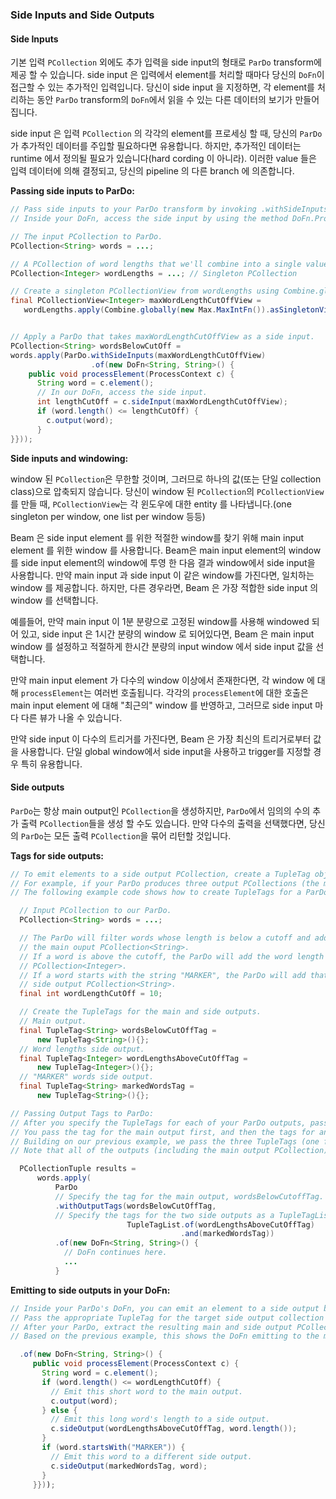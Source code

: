 ### Side Inputs and Side Outputs

#### Side Inputs

기본 입력 `PCollection` 외에도 추가 입력을 side input의 형태로 `ParDo` transform에 제공 할 수 있습니다. side input 은 입력에서 element를 처리할 때마다 당신의 `DoFn`이 접근할 수 있는 추가적인 입력입니다. 당신이 side input 을 지정하면, 각 element를 처리하는 동안 `ParDo` transform의 `DoFn`에서 읽을 수 있는 다른 데이터의 보기가 만들어집니다.

side input 은 입력 `PCollection` 의 각각의 element를 프로세싱 할 때, 당신의 `ParDo`가 추가적인 데이터를 주입할 필요하다면 유용합니다. 하지만, 추가적인 데이터는 runtime 에서 정의될 필요가 있습니다(hard cording 이 아니라). 이러한 value 들은 입력 데이터에 의해 결정되고, 당신의 pipeline 의 다른 branch 에 의존합니다.

**Passing side inputs to ParDo:**
```java
// Pass side inputs to your ParDo transform by invoking .withSideInputs.
// Inside your DoFn, access the side input by using the method DoFn.ProcessContext.sideInput.

// The input PCollection to ParDo.
PCollection<String> words = ...;

// A PCollection of word lengths that we'll combine into a single value.
PCollection<Integer> wordLengths = ...; // Singleton PCollection

// Create a singleton PCollectionView from wordLengths using Combine.globally and View.asSingleton.
final PCollectionView<Integer> maxWordLengthCutOffView =
   wordLengths.apply(Combine.globally(new Max.MaxIntFn()).asSingletonView());


// Apply a ParDo that takes maxWordLengthCutOffView as a side input.
PCollection<String> wordsBelowCutOff =
words.apply(ParDo.withSideInputs(maxWordLengthCutOffView)
                  .of(new DoFn<String, String>() {
    public void processElement(ProcessContext c) {
      String word = c.element();
      // In our DoFn, access the side input.
      int lengthCutOff = c.sideInput(maxWordLengthCutOffView);
      if (word.length() <= lengthCutOff) {
        c.output(word);
      }
}}));
```

**Side inputs and windowing:**

window 된 `PCollection`은 무한할 것이며, 그러므로 하나의 값(또는 단일 collection class)으로 압축되지 않습니다. 당신이 window 된 `PCollection`의 `PCollectionView`를 만들 때, `PCollectionView`는 각 윈도우에 대한 entity 를 나타냅니다.(one singleton per window, one list per window 등등)

Beam 은 side input element 를 위한 적절한 window를 찾기 위해 main input element 를 위한 window 를 사용합니다. Beam은 main input element의 window를 side input element의 window에 투영 한 다음 결과 window에서 side input을 사용합니다. 만약 main input 과 side input 이 같은 window를 가진다면, 일치하는 window 를 제공합니다. 하지만, 다른 경우라면, Beam 은 가장 적합한 side input 의 window 를 선택합니다.

예를들어, 만약 main input 이 1분 분량으로 고정된 window를 사용해 windowed 되어 있고, side input 은 1시간 분량의 window 로 되어있다면, Beam 은 main input window 를 설정하고 적절하게 한시간 분량의 input window 에서 side input 값을 선택합니다.

만약 main input element 가 다수의 window 이상에서 존재한다면, 각 window 에 대해 `processElement`는 여러번 호출됩니다. 각각의 `processElement`에 대한 호출은 main input element 에 대해 "최근의" window 를 반영하고, 그러므로 side input 마다 다른 뷰가 나올 수 있습니다.

만약 side input 이 다수의 트리거를 가진다면, Beam 은 가장 최신의 트리거로부터 값을 사용합니다. 단일 global window에서 side input을 사용하고 trigger를 지정할 경우 특히 유용합니다.

#### Side outputs

`ParDo`는 항상 main output인 `PCollection`을 생성하지만, `ParDo`에서 임의의 수의 추가 출력 `PCollection`들을 생성 할 수도 있습니다. 만약 다수의 출력을 선택했다면, 당신의 `ParDo`는 모든 출력 `PCollection`을 묶어 리턴할 것입니다.

**Tags for side outputs:**
```java
// To emit elements to a side output PCollection, create a TupleTag object to identify each collection that your ParDo produces.
// For example, if your ParDo produces three output PCollections (the main output and two side outputs), you must create three TupleTags.
// The following example code shows how to create TupleTags for a ParDo with a main output and two side outputs:

  // Input PCollection to our ParDo.
  PCollection<String> words = ...;

  // The ParDo will filter words whose length is below a cutoff and add them to
  // the main ouput PCollection<String>.
  // If a word is above the cutoff, the ParDo will add the word length to a side output
  // PCollection<Integer>.
  // If a word starts with the string "MARKER", the ParDo will add that word to a different
  // side output PCollection<String>.
  final int wordLengthCutOff = 10;

  // Create the TupleTags for the main and side outputs.
  // Main output.
  final TupleTag<String> wordsBelowCutOffTag =
      new TupleTag<String>(){};
  // Word lengths side output.
  final TupleTag<Integer> wordLengthsAboveCutOffTag =
      new TupleTag<Integer>(){};
  // "MARKER" words side output.
  final TupleTag<String> markedWordsTag =
      new TupleTag<String>(){};

// Passing Output Tags to ParDo:
// After you specify the TupleTags for each of your ParDo outputs, pass the tags to your ParDo by invoking .withOutputTags.
// You pass the tag for the main output first, and then the tags for any side outputs in a TupleTagList.
// Building on our previous example, we pass the three TupleTags (one for the main output and two for the side outputs) to our ParDo.
// Note that all of the outputs (including the main output PCollection) are bundled into the returned PCollectionTuple.

  PCollectionTuple results =
      words.apply(
          ParDo
          // Specify the tag for the main output, wordsBelowCutoffTag.
          .withOutputTags(wordsBelowCutOffTag,
          // Specify the tags for the two side outputs as a TupleTagList.
                          TupleTagList.of(wordLengthsAboveCutOffTag)
                                      .and(markedWordsTag))
          .of(new DoFn<String, String>() {
            // DoFn continues here.
            ...
          }
```

**Emitting to side outputs in your DoFn:**

```java
// Inside your ParDo's DoFn, you can emit an element to a side output by using the method ProcessContext.sideOutput.
// Pass the appropriate TupleTag for the target side output collection when you call ProcessContext.sideOutput.
// After your ParDo, extract the resulting main and side output PCollections from the returned PCollectionTuple.
// Based on the previous example, this shows the DoFn emitting to the main and side outputs.

  .of(new DoFn<String, String>() {
     public void processElement(ProcessContext c) {
       String word = c.element();
       if (word.length() <= wordLengthCutOff) {
         // Emit this short word to the main output.
         c.output(word);
       } else {
         // Emit this long word's length to a side output.
         c.sideOutput(wordLengthsAboveCutOffTag, word.length());
       }
       if (word.startsWith("MARKER")) {
         // Emit this word to a different side output.
         c.sideOutput(markedWordsTag, word);
       }
     }}));
```
